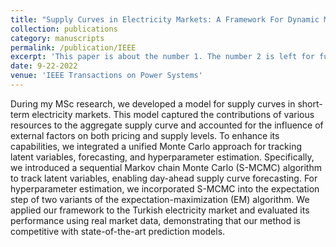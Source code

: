 ```yaml
---
title: "Supply Curves in Electricity Markets: A Framework For Dynamic Modeling and Monte Carlo Forecasting"
collection: publications
category: manuscripts
permalink: /publication/IEEE
excerpt: 'This paper is about the number 1. The number 2 is left for future work.'
date: 9-22-2022
venue: 'IEEE Transactions on Power Systems'
---
```


During my MSc research, we developed a model for supply curves in short-term electricity markets. This model captured the contributions of various resources to the aggregate supply curve and accounted for the influence of external factors on both pricing and supply levels. To enhance its capabilities, we integrated a unified Monte Carlo approach for tracking latent variables, forecasting, and hyperparameter estimation. Specifically, we introduced a sequential Markov chain Monte Carlo (S-MCMC) algorithm to track latent variables, enabling day-ahead supply curve forecasting. For hyperparameter estimation, we incorporated S-MCMC into the expectation step of two variants of the expectation-maximization (EM) algorithm. We applied our framework to the Turkish electricity market and evaluated its performance using real market data, demonstrating that our method is competitive with state-of-the-art prediction models. 
